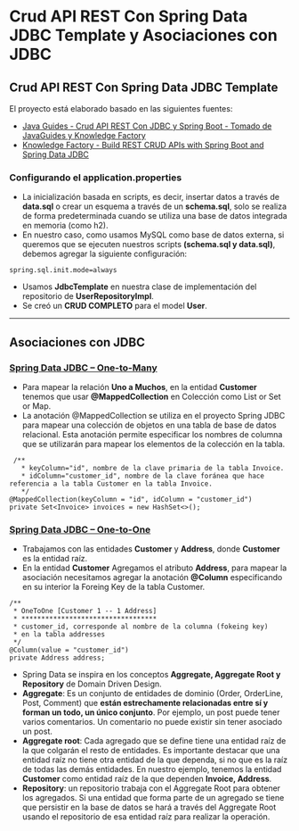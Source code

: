 # Crud API REST Con Spring Data JDBC Template y Asociaciones con JDBC

## Crud API REST Con Spring Data JDBC Template

El proyecto está elaborado basado en las siguientes fuentes:

- [Java Guides - Crud API REST Con JDBC y Spring Boot - Tomado de JavaGuides y Knowledge Factory](https://www.javaguides.net/2019/08/spring-boot-spring-jdbc-mysql-crud-example.html)
- [Knowledge Factory - Build REST CRUD APIs with Spring Boot and Spring Data JDBC](https://www.knowledgefactory.net/2022/02/build-rest-crud-apis-with-spring-boot-spring-data-jdbc.html)

### Configurando el application.properties

- La inicialización basada en scripts, es decir, insertar datos a través de **data.sql**
  o crear un esquema a través de un **schema.sql**, solo se realiza de forma predeterminada
  cuando se utiliza una base de datos integrada en memoria (como h2).
- En nuestro caso, como usamos MySQL como base de datos externa, si queremos que se ejecuten
  nuestros scripts **(schema.sql y data.sql)**, debemos agregar la siguiente configuración:

````
spring.sql.init.mode=always
````

- Usamos **JdbcTemplate** en nuestra clase de implementación del
  repositorio de **UserRepositoryImpl**.
- Se creó un **CRUD COMPLETO** para el model **User**.

---

## Asociaciones con JDBC

### [Spring Data JDBC – One-to-Many](https://javabydeveloper.com/spring-data-jdbc-one-to-many-example/?amp&fbclid=IwAR2PYU2h8MvB9XfVBt9N0Q7h8gyd7Er4F7Lm75Q1iEJxuKO7aPmUx4n0aCA)

- Para mapear la relación **Uno a Muchos**, en la entidad **Customer** tenemos que usar **@MappedCollection** en
  Colección como List or Set or Map.
- La anotación @MappedCollection se utiliza en el proyecto Spring JDBC para mapear una colección de objetos en una tabla
  de base de datos relacional. Esta anotación permite especificar los nombres de columna que se utilizarán para mapear
  los elementos de la colección en la tabla.

````
 /**
   * keyColumn="id", nombre de la clave primaria de la tabla Invoice.
   * idColumn="customer_id", nombre de la clave foránea que hace referencia a la tabla Customer en la tabla Invoice.
   */
@MappedCollection(keyColumn = "id", idColumn = "customer_id")
private Set<Invoice> invoices = new HashSet<>();
````

### [Spring Data JDBC – One-to-One](https://javabydeveloper.com/spring-data-jdbc-one-to-one-example/?amp)

- Trabajamos con las entidades **Customer** y **Address**, donde **Customer** es la entidad raíz.
- En la entidad **Customer** Agregamos el atributo **Address**, para mapear la
  asociación necesitamos agregar la anotación **@Column** especificando en su interior
  la Foreing Key de la tabla Customer.

````
/**
 * OneToOne [Customer 1 -- 1 Address]
 * **********************************
 * customer_id, corresponde al nombre de la columna (fokeing key)
 * en la tabla addresses
 */
@Column(value = "customer_id")
private Address address;
````

- Spring Data se inspira en los conceptos **Aggregate, Aggregate Root y Repository** de
  Domain Driven Design.
- **Aggregate**: Es un conjunto de entidades de dominio (Order, OrderLine, Post, Comment)
  que **están estrechamente relacionadas entre sí y forman un todo, un único conjunto**. Por
  ejemplo, un post puede tener varios comentarios. Un comentario no puede existir sin tener
  asociado un post.
- **Aggregate root**: Cada agregado que se define tiene una entidad raíz de la que colgarán
  el resto de entidades. Es importante destacar que una entidad raíz no tiene otra entidad
  de la que dependa, si no que es la raíz de todas las demás entidades. En nuestro ejemplo,
  tenemos la entidad **Customer** como entidad raíz de la que dependen **Invoice, Address**.
- **Repository**: un repositorio trabaja con el Aggregate Root para obtener los agregados.
  Si una entidad que forma parte de un agregado se tiene que persistir en la base de datos
  se hará a través del Aggregate Root usando el repositorio de esa entidad raíz para realizar
  la operación.